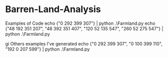 # Barren-Land-Analysis




Examples of Code
echo {"0 292 399 307"} | python .\Farmland.py
echo {"48 192 351 207", "48 392 351 407", "120 52 135 547", "260 52 275 547"} | python .\Farmland.py

gi
Others examples I've generated
echo {"0 292 399 307", "0 100 399 110", "192 0 207 599"} | python .\Farmland.py
